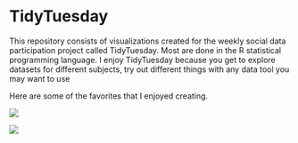 # TidyTuesday

This repository consists of visualizations created for the weekly social data participation project called TidyTuesday. Most are done in the R statistical programming language.
I enjoy TidyTuesday because you get to explore datasets for different subjects, try out different things with any data tool you may want to use

Here are some of the favorites that I enjoyed creating.

![](bunge_coalition.png)


![](francelegislative2022.png)


